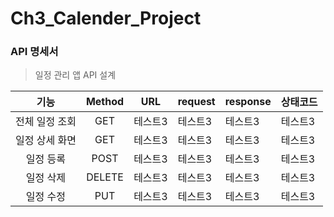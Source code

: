 # Ch3_Calender_Project

### API 명세서
> 일정 관리 앱  API 설계

|기능|Method|URL|request|response|상태코드|
|:------:|:------:|-----|------|------|------|
|전체 일정 조회|GET|테스트3|테스트3|테스트3|테스트3|
|일정 상세 화면|GET|테스트3|테스트3|테스트3|테스트3|
|일정 등록|POST|테스트3|테스트3|테스트3|테스트3|
|일정 삭제|DELETE|테스트3|테스트3|테스트3|테스트3|
|일정 수정|PUT|테스트3|테스트3|테스트3|테스트3|
